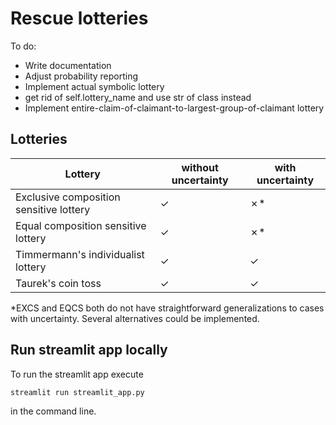 # Rescue lotteries

To do:
 - Write documentation
 - Adjust probability reporting
 - Implement actual symbolic lottery
 - get rid of self.lottery_name and use str of class instead
 - Implement entire-claim-of-claimant-to-largest-group-of-claimant lottery

## Lotteries

| Lottery                                 | without uncertainty | with uncertainty	 |
|-----------------------------------------|----------------|-----------------|
| Exclusive composition sensitive lottery |&check;| &cross;*        |
| Equal composition sensitive lottery     |&check;| &cross;*        |
| Timmermann's individualist lottery      |&check;| &check;         |
| Taurek's coin toss                      |&check;| &check;         |

*EXCS and EQCS both do not have straightforward generalizations to cases with uncertainty. Several alternatives
could be implemented.


## Run streamlit app locally

To run the streamlit app execute

    streamlit run streamlit_app.py

in the command line.
